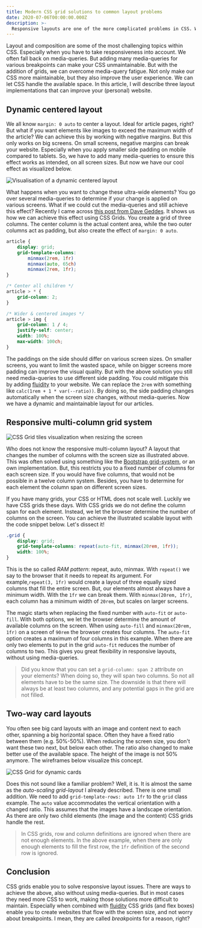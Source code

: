 ```yaml
---
title: Modern CSS grid solutions to common layout problems
date: 2020-07-06T00:00:00.000Z
description: >-
  Responsive layouts are one of the more complicated problems in CSS. With the addition of CSS grids, we are now able to solve complex problems.
---
```


Layout and composition are some of the most challenging topics within CSS. Especially when you have to take responsiveness into account. We often fall back on media-queries. But adding many media-queries for various breakpoints can make your CSS unmaintainable. But with the addition of grids, we can overcome media-query fatigue. Not only make our CSS more maintainable, but they also improve the user experience. We can let CSS handle the available space. In this article, I will describe three layout implementations that can improve your (personal) website.

## Dynamic centered layout

We all know `margin: 0 auto` to center a layout. Ideal for article pages, right? But what if you want elements like images to exceed the maximum width of the article? We can achieve this by working with negative margins. But this only works on big screens. On small screens, negative margins can break your website. Especially when you apply smaller side padding on mobile compared to tablets. So, we have to add many media-queries to ensure this effect works as intended, on all screen sizes. But now we have our cool effect as visualized below.

![Visualisation of a dynamic centered layout](/img/css-grid-article.png)

What happens when you want to change these ultra-wide elements? You go over several media-queries to determine if your change is applied on various screens. What if we could cut the media-queries and still achieve this effect? Recently I came across [this post from Dave Geddes](https://mastery.games/post/article-grid-layout/). It shows us how we can achieve this effect using CSS Grids. You create a grid of three columns. The center column is the actual content area, while the two outer columns act as padding, but also create the effect of `margin: 0 auto`.

```css
article {
	display: grid;
	grid-template-columns:
		minmax(2rem, 1fr)
		minmax(auto, 65ch)
		minmax(2rem, 1fr);
}

/* Center all children */
article > * {
	grid-column: 2;
}

/* Wider & centered images */
article > img {
	grid-column: 1 / 4;
	justify-self: center;
	width: 100%;
	max-width: 100ch;
}
```

The paddings on the side should differ on various screen sizes. On smaller screens, you want to limit the wasted space, while on bigger screens more padding can improve the visual quality. But with the above solution you still need media-queries to use different side padding. You could mitigate this by adding [fluidity](https://crinkle.dev/blog/fluid-interfaces-using-css/) to your website. We can replace the `2rem` with something like `calc(1rem + 1 * var(--ratio))`. By doing so, the side padding changes automatically when the screen size changes, without media-queries. Now we have a dynamic and maintainable layout for our articles.

## Responsive multi-column grid system

![CSS Grid tiles visualization when resizing the screen](/img/css-grid-tiles.png)

Who does not know the responsive multi-column layout? A layout that changes the number of columns with the screen size as illustrated above. This was often solved using something like the [Bootstrap grid-system](https://getbootstrap.com/docs/4.0/layout/grid/), or an own implementation. But, this restricts you to a fixed number of columns for each screen size. If you would have five columns, that would not be possible in a twelve column system. Besides, you have to determine for each element the column span on different screen sizes.

If you have many grids, your CSS or HTML does not scale well. Luckily we have CSS grids these days. With CSS grids we do not define the column span for each element. Instead, we let the browser determine the number of columns on the screen. You can achieve the illustrated scalable layout with the code snippet below. Let's dissect it!

```css
.grid {
	display: grid;
	grid-template-columns: repeat(auto-fit, minmax(20rem, 1fr));
	width: 100%;
}
```

This is the so called _RAM pattern_: repeat, auto, minmax. With `repeat()` we say to the browser that it needs to repeat its argument. For example,`repeat(3, 1fr)` would create a layout of three equally sized columns that fill the entire screen. But, our elements almost always have a minimum width. With the `1fr` we can break them. With `minmax(20rem, 1fr)`, each column has a minimum width of `20rem`, but scales on larger screens.

The magic starts when replacing the fixed number with `auto-fit` or `auto-fill`. With both options, we let the browser determine the amount of available columns on the screen. When using `auto-fill` and `minmax(20rem, 1fr)` on a screen of `90rem` the browser creates four columns. The `auto-fit` option creates a maximum of four columns in this example. When there are only two elements to put in the grid `auto-fit` reduces the number of columns to two. This gives you great flexibility in responsive layouts, without using media-queries.

> Did you know that you can set a `grid-column: span 2` attribute on your elements? When doing so, they will span two columns. So not all elements have to be the same size. The downside is that there will always be at least two columns, and any potential gaps in the grid are not filled.

## Two-way card layouts

You often see big card layouts with an image and content next to each other, spanning a big horizontal space. Often they have a fixed ratio between them (e.g. 50%-50%). When reducing the screen size, you don't want these two next, but below each other. The ratio also changed to make better use of the available space. The height of the image is not 50% anymore. The wireframes below visualize this concept.

![CSS Grid for dynamic cards](/img/css-grid-card.png)

Does this not sound like a familiar problem? Well, it is. It is almost the same as the _auto-scaling grid-layout_ I already described. There is one small addition. We need to add `grid-template-rows: auto 1fr` to the `grid` class example. The `auto` value accommodates the vertical orientation with a changed ratio. This assumes that the images have a landscape orientation. As there are only two child elements (the image and the content) CSS grids handle the rest.

> In CSS grids, row and column definitions are ignored when there are not enough elements. In the above example, when there are only enough elements to fill the first row, the `1fr` definition of the second row is ignored.

## Conclusion

CSS grids enable you to solve responsive layout issues. There are ways to achieve the above, also without using media-queries. But in most cases they need more CSS to work, making those solutions more difficult to maintain. Especially when combined with [fluidity](https://crinkle.dev/blog/fluid-interfaces-using-css/) CSS grids (and flex boxes) enable you to create websites that flow with the screen size, and not worry about breakpoints. I mean, they are called *break*points for a reason, right?
